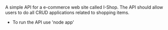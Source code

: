 A simple API for a e-commerce web site called I-Shop. The API should
allow users to do all CRUD applications related to shopping items.

* To run the API use 'node app'